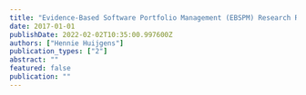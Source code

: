 ```yaml
---
title: "Evidence-Based Software Portfolio Management (EBSPM) Research Repository"
date: 2017-01-01
publishDate: 2022-02-02T10:35:00.997600Z
authors: ["Hennie Huijgens"]
publication_types: ["2"]
abstract: ""
featured: false
publication: ""
---
```



